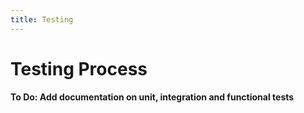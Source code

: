 ```yaml
---
title: Testing
---
```


# Testing Process

**To Do: Add documentation on unit, integration and functional tests**
